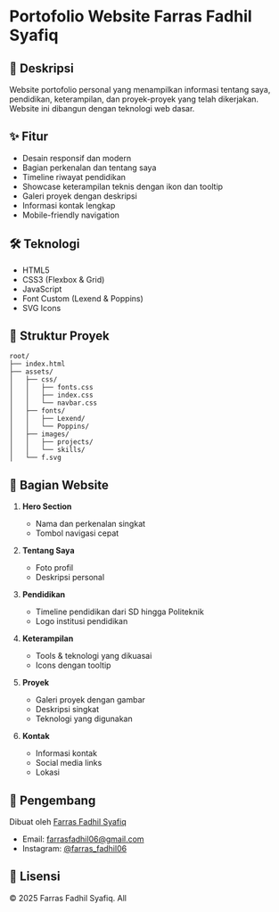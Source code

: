# Portofolio Website Farras Fadhil Syafiq

## 📝 Deskripsi
Website portofolio personal yang menampilkan informasi tentang saya, pendidikan, keterampilan, dan proyek-proyek yang telah dikerjakan. Website ini dibangun dengan teknologi web dasar.

## ✨ Fitur
- Desain responsif dan modern
- Bagian perkenalan dan tentang saya  
- Timeline riwayat pendidikan
- Showcase keterampilan teknis dengan ikon dan tooltip
- Galeri proyek dengan deskripsi
- Informasi kontak lengkap
- Mobile-friendly navigation

## 🛠️ Teknologi
- HTML5
- CSS3 (Flexbox & Grid)
- JavaScript
- Font Custom (Lexend & Poppins)
- SVG Icons

## 📁 Struktur Proyek
```
root/
├── index.html
├── assets/
│   ├── css/
│   │   ├── fonts.css
│   │   ├── index.css 
│   │   └── navbar.css
│   ├── fonts/
│   │   ├── Lexend/
│   │   └── Poppins/
│   ├── images/
│   │   ├── projects/
│   │   └── skills/
│   └── f.svg
```

## 📑 Bagian Website
1. **Hero Section**
   - Nama dan perkenalan singkat
   - Tombol navigasi cepat

2. **Tentang Saya**
   - Foto profil
   - Deskripsi personal
   
3. **Pendidikan**
   - Timeline pendidikan dari SD hingga Politeknik
   - Logo institusi pendidikan

4. **Keterampilan**
   - Tools & teknologi yang dikuasai
   - Icons dengan tooltip

5. **Proyek**
   - Galeri proyek dengan gambar
   - Deskripsi singkat
   - Teknologi yang digunakan

6. **Kontak**
   - Informasi kontak
   - Social media links
   - Lokasi

## 👤 Pengembang
Dibuat oleh [Farras Fadhil Syafiq](https://farrasfadhils.my.id)
- Email: farrasfadhil06@gmail.com
- Instagram: [@farras_fadhil06](https://instagram.com/farras_fadhil06)

## 📄 Lisensi
© 2025 Farras Fadhil Syafiq. All